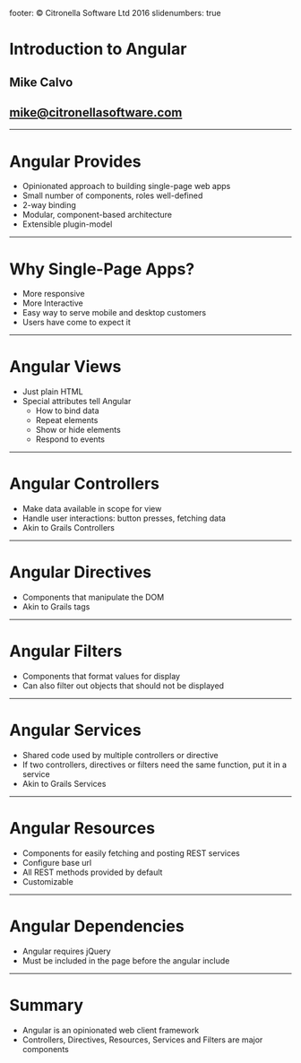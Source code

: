 footer: © Citronella Software Ltd 2016
slidenumbers: true

# Introduction to Angular

## Mike Calvo

## mike@citronellasoftware.com

---

# Angular Provides
- Opinionated approach to building single-page web apps
- Small number of components, roles well-defined
- 2-way binding
- Modular, component-based architecture
- Extensible plugin-model

---

# Why Single-Page Apps?
- More responsive
- More Interactive
- Easy way to serve mobile and desktop customers
- Users have come to expect it

---

# Angular Views
- Just plain HTML
- Special attributes tell Angular
  - How to bind data
  - Repeat elements
  - Show or hide elements
  - Respond to events

---

# Angular Controllers
- Make data available in scope for view
- Handle user interactions: button presses, fetching data
- Akin to Grails Controllers

---

# Angular Directives
- Components that manipulate the DOM
- Akin to Grails tags

---

# Angular Filters
- Components that format values for display
- Can also filter out objects that should not be displayed

---

# Angular Services
- Shared code used by multiple controllers or directive
- If two controllers, directives or filters need the same function, put it in a service
- Akin to Grails Services

---

# Angular Resources
- Components for easily fetching and posting REST services
- Configure base url
- All REST methods provided by default
- Customizable

---
# Angular Dependencies
- Angular requires jQuery
- Must be included in the page before the angular include

---
# Summary
- Angular is an opinionated web client framework
- Controllers, Directives, Resources, Services and Filters are major components
